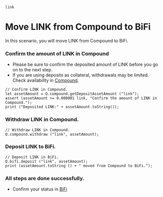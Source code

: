 ```meta-Currency
link
```

# Move LINK from Compound to BiFi

In this scenario, you will move LINK from Compound to BiFi.

### Confirm the amount of LINK in Compound

- Please be sure to confirm the deposited amount of LINK before you go on to the next step.
- If you are using deposits as collateral, withdrawals may be limited. Check availability in [Compound](https://app.compound.finance/).

```output-Dynamic
// Confirm LINK in Compound.
let assetAmount = Q.compound.getDepositAssetAmount ("link");
assert (assetAmount >= 0.000001 link, "Confirm the amount of LINK in Compound.");
print ("Deposited LINK:" + assetAmount.toString());
```

### Withdraw LINK in Compound.

```taster
// Withdraw LINK in Compound.
Q.compound.withdraw ("link", assetAmount);
```

### Deposit LINK to BiFi.

```taster
// Deposit LINK in BiFi.
Q.bifi.deposit ("link", assetAmount);
print (assetAmount.toString () + " moved from Compound to BiFi.");
```

### All steps are done successfully.

- Confirm your status in [BiFi](https://app.bifi.finance/lend?chainid=mainnet)
